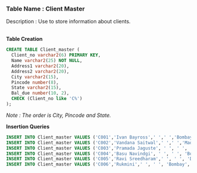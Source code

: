 ### Table Name : Client Master

Description : Use to store information about clients.
<br><br>

**Table Creation**

```sql
CREATE TABLE Client_master (
  Client_no varchar2(6) PRIMARY KEY, 
  Name varchar2(25) NOT NULL, 
  Address1 varchar2(20), 
  Address2 varchar2(20), 
  City varchar2(15), 
  Pincode number(8), 
  State varchar2(15), 
  Bal_due number(10, 2),
  CHECK (Client_no like 'C%')
);
```

_Note : The order is City, Pincode and State._

**Insertion Queries**

```sql
INSERT INTO Client_master VALUES ('C001','Ivan Bayross',' ',' ','Bombay',400054,'Maharashtra', 15000);
INSERT INTO Client_master VALUES ('C002','Vandana Saitwal',' ',' ','Madras',780001, 'Tamil Nadu',0);
INSERT INTO Client_master VALUES ('C003','Pramada Jaguste', ' ', ' ', 'Bombay', 400057, 'Maharashtra', 5000);
INSERT INTO Client_master VALUES ('C004','Basu Navindgi', ' ', ' ', 'Bombay', 400056, 'Maharashtra',0);
INSERT INTO Client_master VALUES ('C005','Ravi Sreedharam',' ', ' ', 'Delhi', 110001, ' ',2000);
INSERT INTO Client_master VALUES ('C006','Rukmini',' ', ' ', 'Bombay', 400050, 'Maharashtra',0);
```
